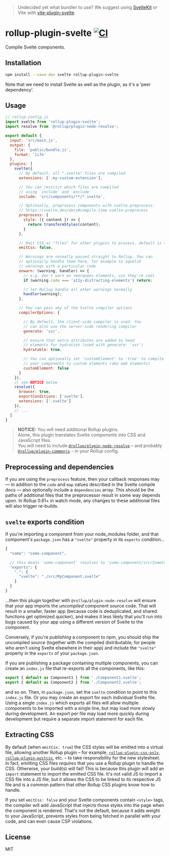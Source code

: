> Undecided yet what bundler to use? We suggest using [SvelteKit](https://kit.svelte.dev) or Vite with [vite-plugin-svelte](https://github.com/sveltejs/vite-plugin-svelte/).

# rollup-plugin-svelte [![CI](https://github.com/sveltejs/rollup-plugin-svelte/workflows/CI/badge.svg)](https://github.com/sveltejs/rollup-plugin-svelte/actions)

Compile Svelte components.


## Installation

```bash
npm install --save-dev svelte rollup-plugin-svelte
```

Note that we need to install Svelte as well as the plugin, as it's a 'peer dependency'.


## Usage

```js
// rollup.config.js
import svelte from 'rollup-plugin-svelte';
import resolve from '@rollup/plugin-node-resolve';

export default {
  input: 'src/main.js',
  output: {
    file: 'public/bundle.js',
    format: 'iife'
  },
  plugins: [
    svelte({
      // By default, all ".svelte" files are compiled
      extensions: ['.my-custom-extension'],

      // You can restrict which files are compiled
      // using `include` and `exclude`
      include: 'src/components/**/*.svelte',

      // Optionally, preprocess components with svelte.preprocess:
      // https://svelte.dev/docs#compile-time-svelte-preprocess
      preprocess: {
        style: ({ content }) => {
          return transformStyles(content);
        }
      },

      // Emit CSS as "files" for other plugins to process. default is true
      emitCss: false,

      // Warnings are normally passed straight to Rollup. You can
      // optionally handle them here, for example to squelch
      // warnings with a particular code
      onwarn: (warning, handler) => {
        // e.g. don't warn on <marquee> elements, cos they're cool
        if (warning.code === 'a11y-distracting-elements') return;

        // let Rollup handle all other warnings normally
        handler(warning);
      },

      // You can pass any of the Svelte compiler options
      compilerOptions: {

        // By default, the client-side compiler is used. You
        // can also use the server-side rendering compiler
        generate: 'ssr',

        // ensure that extra attributes are added to head
        // elements for hydration (used with generate: 'ssr')
        hydratable: true,

        // You can optionally set 'customElement' to 'true' to compile
        // your components to custom elements (aka web elements)
        customElement: false
      }
    }),
    // see NOTICE below
    resolve({
      browser: true,
      exportConditions: ['svelte'],
      extensions: ['.svelte']
    }),
    // ...
  ]
}
```

> **NOTICE:** You will need additional Rollup plugins. <br>Alone, this plugin translates Svelte components into CSS and JavaScript files. <br>You will need to include [`@rollup/plugin-node-resolve`](https://www.npmjs.com/package/@rollup/plugin-node-resolve) – and probably [`@rollup/plugin-commonjs`](https://www.npmjs.com/package/@rollup/plugin-commonjs) – in your Rollup config.


## Preprocessing and dependencies

If you are using the `preprocess` feature, then your callback responses may — in addition to the `code` and `map` values described in the Svelte compile docs — also optionally include a `dependencies` array. This should be the paths of additional files that the preprocessor result in some way depends upon. In Rollup 0.61+ in watch mode, any changes to these additional files will also trigger re-builds.


## `svelte` exports condition

If you're importing a component from your node_modules folder, and that component's `package.json` has a `"svelte"` property in its `exports` condition...

```js
{
  "name": "some-component",

  // this means 'some-component' resolves to 'some-component/src/SomeComponent.svelte'
  "exports": {
    ".": {
      "svelte": "./src/MyComponent.svelte"
    }
  }
}
```

...then this plugin together with `@rollup/plugin-node-resolve` will ensure that your app imports the *uncompiled* component source code. That will result in a smaller, faster app (because code is deduplicated, and shared functions get optimized quicker), and makes it less likely that you'll run into bugs caused by your app using a different version of Svelte to the component.

Conversely, if you're *publishing* a component to npm, you should ship the uncompiled source (together with the compiled distributable, for people who aren't using Svelte elsewhere in their app) and include the `"svelte"` property in the `exports` of your `package.json`.

If you are publishing a package containing multiple components, you can create an `index.js` file that re-exports all the components, like this:

```js
export { default as Component1 } from './Component1.svelte';
export { default as Component2 } from './Component2.svelte';
```

and so on. Then, in `package.json`, set the `svelte` condition to point to this `index.js` file. Or you may create an export for each individual Svelte file. Using a single `index.js` which exports all files will allow multiple components to be imported with a single line, but may load more slowly during development. An export per file may load more quickly during development but require a separate import statement for each file.


## Extracting CSS

By default (when `emitCss: true`) the CSS styles will be emitted into a virtual file, allowing another Rollup plugin – for example, [`rollup-plugin-css-only`](https://www.npmjs.com/package/rollup-plugin-css-only), [`rollup-plugin-postcss`](https://www.npmjs.com/package/rollup-plugin-postcss), etc. – to take responsibility for the new stylesheet. In fact, emitting CSS files _requires_ that you use a Rollup plugin to handle the CSS. Otherwise, your build(s) will fail! This is because this plugin will add an `import` statement to import the emitted CSS file. It's not valid JS to import a CSS file into a JS file, but it allows the CSS to be linked to its respective JS file and is a common pattern that other Rollup CSS plugins know how to handle.

If you set `emitCss: false` and your Svelte components contain `<style>` tags, the compiler will add JavaScript that injects those styles into the page when the component is rendered. That's not the default, because it adds weight to your JavaScript, prevents styles from being fetched in parallel with your code, and can even cause CSP violations.

## License

MIT
